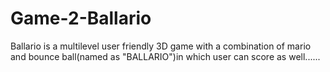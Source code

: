 # Game-2-Ballario
Ballario is a multilevel user friendly 3D game with a combination of mario and bounce ball(named as "BALLARIO")in which user can score as well......
